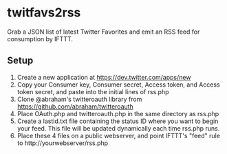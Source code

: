 twitfavs2rss
============

Grab a JSON list of latest Twitter Favorites and emit an RSS feed for consumption by IFTTT.

Setup
-----

1. Create a new application at https://dev.twitter.com/apps/new
2. Copy your Consumer key, Consumer secret, Access token, and Access token secret, and paste into the initial lines of rss.php
3. Clone @abraham's twitteroauth library from https://github.com/abraham/twitteroauth
4. Place OAuth.php and twitteroauth.php in the same directory as rss.php
5. Create a lastid.txt file containing the status ID where you want to begin your feed. This file will be updated dynamically
   each time rss.php runs.
6. Place these 4 files on a public webserver, and point IFTTT's "feed" rule to http://yourwebserver/rss.php
